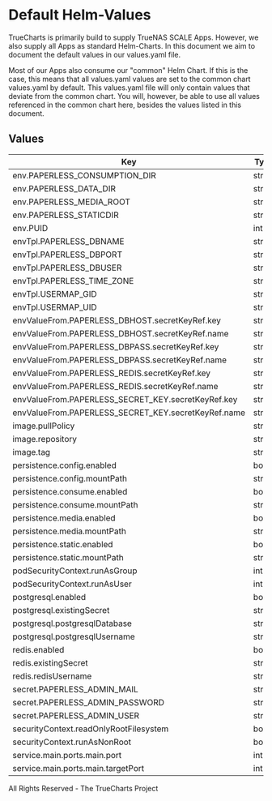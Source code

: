 # Default Helm-Values

TrueCharts is primarily build to supply TrueNAS SCALE Apps.
However, we also supply all Apps as standard Helm-Charts. In this document we aim to document the default values in our values.yaml file.

Most of our Apps also consume our "common" Helm Chart.
If this is the case, this means that all values.yaml values are set to the common chart values.yaml by default. This values.yaml file will only contain values that deviate from the common chart.
You will, however, be able to use all values referenced in the common chart here, besides the values listed in this document.

## Values

| Key | Type | Default | Description |
|-----|------|---------|-------------|
| env.PAPERLESS_CONSUMPTION_DIR | string | `"/consume/"` |  |
| env.PAPERLESS_DATA_DIR | string | `"/config/"` |  |
| env.PAPERLESS_MEDIA_ROOT | string | `"/media/"` |  |
| env.PAPERLESS_STATICDIR | string | `"/static/"` |  |
| env.PUID | int | `568` |  |
| envTpl.PAPERLESS_DBNAME | string | `"{{ .Values.postgresql.postgresqlDatabase }}"` |  |
| envTpl.PAPERLESS_DBPORT | string | `"5432"` |  |
| envTpl.PAPERLESS_DBUSER | string | `"{{ .Values.postgresql.postgresqlUsername }}"` |  |
| envTpl.PAPERLESS_TIME_ZONE | string | `"{{ .Values.env.TZ }}"` |  |
| envTpl.USERMAP_GID | string | `"{{ .Values.env.PGID }}"` |  |
| envTpl.USERMAP_UID | string | `"{{ .Values.env.PUID }}"` |  |
| envValueFrom.PAPERLESS_DBHOST.secretKeyRef.key | string | `"plainhost"` |  |
| envValueFrom.PAPERLESS_DBHOST.secretKeyRef.name | string | `"dbcreds"` |  |
| envValueFrom.PAPERLESS_DBPASS.secretKeyRef.key | string | `"postgresql-password"` |  |
| envValueFrom.PAPERLESS_DBPASS.secretKeyRef.name | string | `"dbcreds"` |  |
| envValueFrom.PAPERLESS_REDIS.secretKeyRef.key | string | `"url"` |  |
| envValueFrom.PAPERLESS_REDIS.secretKeyRef.name | string | `"rediscreds"` |  |
| envValueFrom.PAPERLESS_SECRET_KEY.secretKeyRef.key | string | `"PAPERLESS_SECRET_KEY"` |  |
| envValueFrom.PAPERLESS_SECRET_KEY.secretKeyRef.name | string | `"paperlessng-secrets"` |  |
| image.pullPolicy | string | `"IfNotPresent"` |  |
| image.repository | string | `"tccr.io/truecharts/paperless-ng"` |  |
| image.tag | string | `"v1.5.0@sha256:aef66d1bd436e237d0f6eb87dc5c0efe437b9ebcb4f20383dc36c165308df755"` |  |
| persistence.config.enabled | bool | `true` |  |
| persistence.config.mountPath | string | `"/config"` |  |
| persistence.consume.enabled | bool | `true` |  |
| persistence.consume.mountPath | string | `"/consume"` |  |
| persistence.media.enabled | bool | `true` |  |
| persistence.media.mountPath | string | `"/media"` |  |
| persistence.static.enabled | bool | `true` |  |
| persistence.static.mountPath | string | `"/static"` |  |
| podSecurityContext.runAsGroup | int | `0` |  |
| podSecurityContext.runAsUser | int | `0` |  |
| postgresql.enabled | bool | `true` |  |
| postgresql.existingSecret | string | `"dbcreds"` |  |
| postgresql.postgresqlDatabase | string | `"paperless-ng"` |  |
| postgresql.postgresqlUsername | string | `"paperless-ng"` |  |
| redis.enabled | bool | `true` |  |
| redis.existingSecret | string | `"rediscreds"` |  |
| redis.redisUsername | string | `"paperless-ng"` |  |
| secret.PAPERLESS_ADMIN_MAIL | string | `"admin@admin.com"` |  |
| secret.PAPERLESS_ADMIN_PASSWORD | string | `"admin"` |  |
| secret.PAPERLESS_ADMIN_USER | string | `"admin"` |  |
| securityContext.readOnlyRootFilesystem | bool | `false` |  |
| securityContext.runAsNonRoot | bool | `false` |  |
| service.main.ports.main.port | int | `10140` |  |
| service.main.ports.main.targetPort | int | `8000` |  |

All Rights Reserved - The TrueCharts Project
